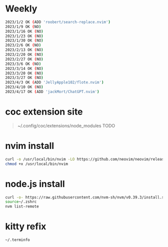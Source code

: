 # Weekly

```sh
2023/1/2 OK (ADD 'roobert/search-replace.nvim')
2023/1/9 OK (NO)
2023/1/16 OK (NO)
2023/1/23 OK (NO)
2023/1/30 OK (NO)
2023/2/6 OK (NO)
2023/2/13 OK (NO)
2023/2/20 OK (NO)
2023/2/27 OK (NO)
2023/3/6 OK (NO)
2023/3/14 OK (NO)
2023/3/20 OK (NO)
2023/3/27 OK (NO)
2023/4/3 OK (ADD 'JellyApple102/flote.nvim')
2023/4/10 OK (NO)
2023/4/17 OK (ADD 'jackMort/ChatGPT.nvim')
```

# coc extension site

> ~/.config/coc/extensions/node_modules
> TODO

# nvim install

```sh
curl -o /usr/local/bin/nvim -LO https://github.com/neovim/neovim/releases/download/stable/nvim.appimage
chmod +x /usr/local/bin/nvim
```

# node.js install

```sh
curl -o- https://raw.githubusercontent.com/nvm-sh/nvm/v0.39.3/install.sh | bash
source~/.zshrc
nvm list-remote
```

# kitty refix

```sh
~/.terminfo
```
